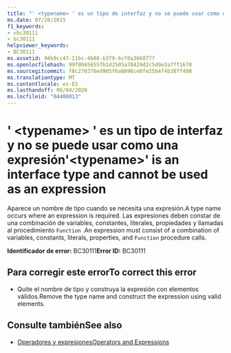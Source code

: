 ```yaml
---
title: "' <typename> ' es un tipo de interfaz y no se puede usar como una expresión"
ms.date: 07/20/2015
f1_keywords:
- vbc30111
- bc30111
helpviewer_keywords:
- BC30111
ms.assetid: 94b9cc47-11bc-4b88-b379-6cf0a3660777
ms.openlocfilehash: 99f0b65655fb1d2505a78429d2c5d9e3a7ff1670
ms.sourcegitcommit: f8c270376ed905f6a8896ce0fe25b4f4b38ff498
ms.translationtype: MT
ms.contentlocale: es-ES
ms.lasthandoff: 06/04/2020
ms.locfileid: "84400013"
---
```

# <a name="typename-is-an-interface-type-and-cannot-be-used-as-an-expression"></a><span data-ttu-id="7b871-102">' \<typename> ' es un tipo de interfaz y no se puede usar como una expresión</span><span class="sxs-lookup"><span data-stu-id="7b871-102">'\<typename>' is an interface type and cannot be used as an expression</span></span>
<span data-ttu-id="7b871-103">Aparece un nombre de tipo cuando se necesita una expresión.</span><span class="sxs-lookup"><span data-stu-id="7b871-103">A type name occurs where an expression is required.</span></span> <span data-ttu-id="7b871-104">Las expresiones deben constar de una combinación de variables, constantes, literales, propiedades y llamadas al procedimiento `Function` .</span><span class="sxs-lookup"><span data-stu-id="7b871-104">An expression must consist of a combination of variables, constants, literals, properties, and `Function` procedure calls.</span></span>  
  
 <span data-ttu-id="7b871-105">**Identificador de error:** BC30111</span><span class="sxs-lookup"><span data-stu-id="7b871-105">**Error ID:** BC30111</span></span>  
  
## <a name="to-correct-this-error"></a><span data-ttu-id="7b871-106">Para corregir este error</span><span class="sxs-lookup"><span data-stu-id="7b871-106">To correct this error</span></span>  
  
- <span data-ttu-id="7b871-107">Quite el nombre de tipo y construya la expresión con elementos válidos.</span><span class="sxs-lookup"><span data-stu-id="7b871-107">Remove the type name and construct the expression using valid elements.</span></span>  
  
## <a name="see-also"></a><span data-ttu-id="7b871-108">Consulte también</span><span class="sxs-lookup"><span data-stu-id="7b871-108">See also</span></span>

- [<span data-ttu-id="7b871-109">Operadores y expresiones</span><span class="sxs-lookup"><span data-stu-id="7b871-109">Operators and Expressions</span></span>](../programming-guide/language-features/operators-and-expressions/index.md)
